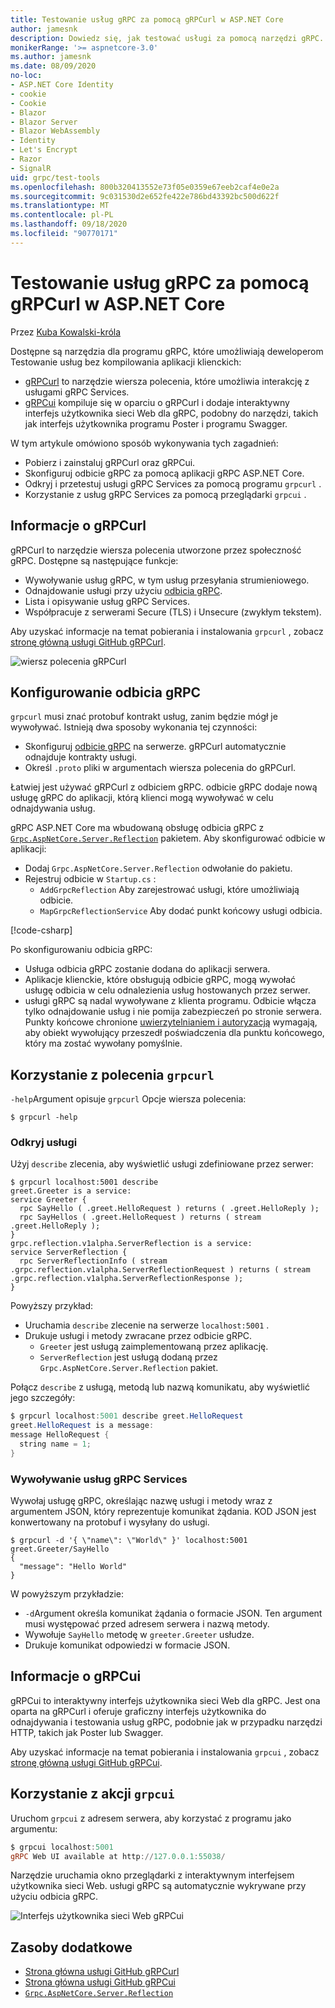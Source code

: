```yaml
---
title: Testowanie usług gRPC za pomocą gRPCurl w ASP.NET Core
author: jamesnk
description: Dowiedz się, jak testować usługi za pomocą narzędzi gRPC. gRPCurl narzędzie wiersza polecenia do współpracy z usługami gRPC Services. gRPCui to interaktywny interfejs użytkownika sieci Web.
monikerRange: '>= aspnetcore-3.0'
ms.author: jamesnk
ms.date: 08/09/2020
no-loc:
- ASP.NET Core Identity
- cookie
- Cookie
- Blazor
- Blazor Server
- Blazor WebAssembly
- Identity
- Let's Encrypt
- Razor
- SignalR
uid: grpc/test-tools
ms.openlocfilehash: 800b320413552e73f05e0359e67eeb2caf4e0e2a
ms.sourcegitcommit: 9c031530d2e652fe422e786bd43392bc500d622f
ms.translationtype: MT
ms.contentlocale: pl-PL
ms.lasthandoff: 09/18/2020
ms.locfileid: "90770171"
---
```

# <a name="test-grpc-services-with-grpcurl-in-aspnet-core"></a>Testowanie usług gRPC za pomocą gRPCurl w ASP.NET Core

Przez [Kuba Kowalski-króla](https://twitter.com/jamesnk)

Dostępne są narzędzia dla programu gRPC, które umożliwiają deweloperom Testowanie usług bez kompilowania aplikacji klienckich:

* [gRPCurl](https://github.com/fullstorydev/grpcurl) to narzędzie wiersza polecenia, które umożliwia interakcję z usługami gRPC Services.
* [gRPCui](https://github.com/fullstorydev/grpcui) kompiluje się w oparciu o gRPCurl i dodaje interaktywny interfejs użytkownika sieci Web dla gRPC, podobny do narzędzi, takich jak interfejs użytkownika programu Poster i programu Swagger.

W tym artykule omówiono sposób wykonywania tych zagadnień:

* Pobierz i zainstaluj gRPCurl oraz gRPCui.
* Skonfiguruj odbicie gRPC za pomocą aplikacji gRPC ASP.NET Core.
* Odkryj i przetestuj usługi gRPC Services za pomocą programu `grpcurl` .
* Korzystanie z usług gRPC Services za pomocą przeglądarki `grpcui` .

## <a name="about-grpcurl"></a>Informacje o gRPCurl

gRPCurl to narzędzie wiersza polecenia utworzone przez społeczność gRPC. Dostępne są następujące funkcje:

* Wywoływanie usług gRPC, w tym usług przesyłania strumieniowego.
* Odnajdowanie usługi przy użyciu [odbicia gRPC](https://github.com/grpc/grpc/blob/master/doc/server-reflection.md).
* Lista i opisywanie usług gRPC Services.
* Współpracuje z serwerami Secure (TLS) i Unsecure (zwykłym tekstem).

Aby uzyskać informacje na temat pobierania i instalowania `grpcurl` , zobacz [stronę główną usługi GitHub gRPCurl](https://github.com/fullstorydev/grpcurl#installation).

![wiersz polecenia gRPCurl](~/grpc/test-tools/static/grpcurl.png)

## <a name="set-up-grpc-reflection"></a>Konfigurowanie odbicia gRPC

`grpcurl` musi znać protobuf kontrakt usług, zanim będzie mógł je wywoływać. Istnieją dwa sposoby wykonania tej czynności:

* Skonfiguruj [odbicie gRPC](https://github.com/grpc/grpc/blob/master/doc/server-reflection.md) na serwerze. gRPCurl automatycznie odnajduje kontrakty usługi.
* Określ `.proto` pliki w argumentach wiersza polecenia do gRPCurl.

Łatwiej jest używać gRPCurl z odbiciem gRPC. odbicie gRPC dodaje nową usługę gRPC do aplikacji, którą klienci mogą wywoływać w celu odnajdywania usług.

gRPC ASP.NET Core ma wbudowaną obsługę odbicia gRPC z [`Grpc.AspNetCore.Server.Reflection`](https://www.nuget.org/packages/Grpc.AspNetCore.Server.Reflection) pakietem. Aby skonfigurować odbicie w aplikacji:

* Dodaj `Grpc.AspNetCore.Server.Reflection` odwołanie do pakietu.
* Rejestruj odbicie w `Startup.cs` :
  * `AddGrpcReflection` Aby zarejestrować usługi, które umożliwiają odbicie.
  * `MapGrpcReflectionService` Aby dodać punkt końcowy usługi odbicia.

[!code-csharp[](~/grpc/test-tools/Startup.cs?name=snippet_1&highlight=4,15-18)]

Po skonfigurowaniu odbicia gRPC:

* Usługa odbicia gRPC zostanie dodana do aplikacji serwera.
* Aplikacje klienckie, które obsługują odbicie gRPC, mogą wywołać usługę odbicia w celu odnalezienia usług hostowanych przez serwer.
* usługi gRPC są nadal wywoływane z klienta programu. Odbicie włącza tylko odnajdowanie usług i nie pomija zabezpieczeń po stronie serwera. Punkty końcowe chronione [uwierzytelnianiem i autoryzacją](xref:grpc/authn-and-authz) wymagają, aby obiekt wywołujący przeszedł poświadczenia dla punktu końcowego, który ma zostać wywołany pomyślnie.

## <a name="use-grpcurl"></a>Korzystanie z polecenia `grpcurl`

`-help`Argument opisuje `grpcurl` Opcje wiersza polecenia:

```console
$ grpcurl -help
```

### <a name="discover-services"></a>Odkryj usługi

Użyj `describe` zlecenia, aby wyświetlić usługi zdefiniowane przez serwer:

```console
$ grpcurl localhost:5001 describe
greet.Greeter is a service:
service Greeter {
  rpc SayHello ( .greet.HelloRequest ) returns ( .greet.HelloReply );
  rpc SayHellos ( .greet.HelloRequest ) returns ( stream .greet.HelloReply );
}
grpc.reflection.v1alpha.ServerReflection is a service:
service ServerReflection {
  rpc ServerReflectionInfo ( stream .grpc.reflection.v1alpha.ServerReflectionRequest ) returns ( stream .grpc.reflection.v1alpha.ServerReflectionResponse );
}
```

Powyższy przykład:

* Uruchamia `describe` zlecenie na serwerze `localhost:5001` .
* Drukuje usługi i metody zwracane przez odbicie gRPC.
  * `Greeter` jest usługą zaimplementowaną przez aplikację.
  * `ServerReflection` jest usługą dodaną przez `Grpc.AspNetCore.Server.Reflection` pakiet.

Połącz `describe` z usługą, metodą lub nazwą komunikatu, aby wyświetlić jego szczegóły:

```powershell
$ grpcurl localhost:5001 describe greet.HelloRequest
greet.HelloRequest is a message:
message HelloRequest {
  string name = 1;
}
```

### <a name="call-grpc-services"></a>Wywoływanie usług gRPC Services

Wywołaj usługę gRPC, określając nazwę usługi i metody wraz z argumentem JSON, który reprezentuje komunikat żądania. KOD JSON jest konwertowany na protobuf i wysyłany do usługi.

```console
$ grpcurl -d '{ \"name\": \"World\" }' localhost:5001 greet.Greeter/SayHello
{
  "message": "Hello World"
}
```

W powyższym przykładzie:

* `-d`Argument określa komunikat żądania o formacie JSON. Ten argument musi występować przed adresem serwera i nazwą metody.
* Wywołuje `SayHello` metodę w `greeter.Greeter` usłudze.
* Drukuje komunikat odpowiedzi w formacie JSON.

## <a name="about-grpcui"></a>Informacje o gRPCui

gRPCui to interaktywny interfejs użytkownika sieci Web dla gRPC. Jest ona oparta na gRPCurl i oferuje graficzny interfejs użytkownika do odnajdywania i testowania usług gRPC, podobnie jak w przypadku narzędzi HTTP, takich jak Poster lub Swagger.

Aby uzyskać informacje na temat pobierania i instalowania `grpcui` , zobacz [stronę główną usługi GitHub gRPCui](https://github.com/fullstorydev/grpcui#installation).

## <a name="using-grpcui"></a>Korzystanie z akcji `grpcui`

Uruchom `grpcui` z adresem serwera, aby korzystać z programu jako argumentu:

```powershell
$ grpcui localhost:5001
gRPC Web UI available at http://127.0.0.1:55038/
```

Narzędzie uruchamia okno przeglądarki z interaktywnym interfejsem użytkownika sieci Web. usługi gRPC są automatycznie wykrywane przy użyciu odbicia gRPC.

![Interfejs użytkownika sieci Web gRPCui](~/grpc/test-tools/static/grpcui.png)

## <a name="additional-resources"></a>Zasoby dodatkowe

* [Strona główna usługi GitHub gRPCurl](https://github.com/fullstorydev/grpcurl)
* [Strona główna usługi GitHub gRPCui](https://github.com/fullstorydev/grpcui)
* [`Grpc.AspNetCore.Server.Reflection`](https://www.nuget.org/packages/Grpc.AspNetCore.Server.Reflection)
